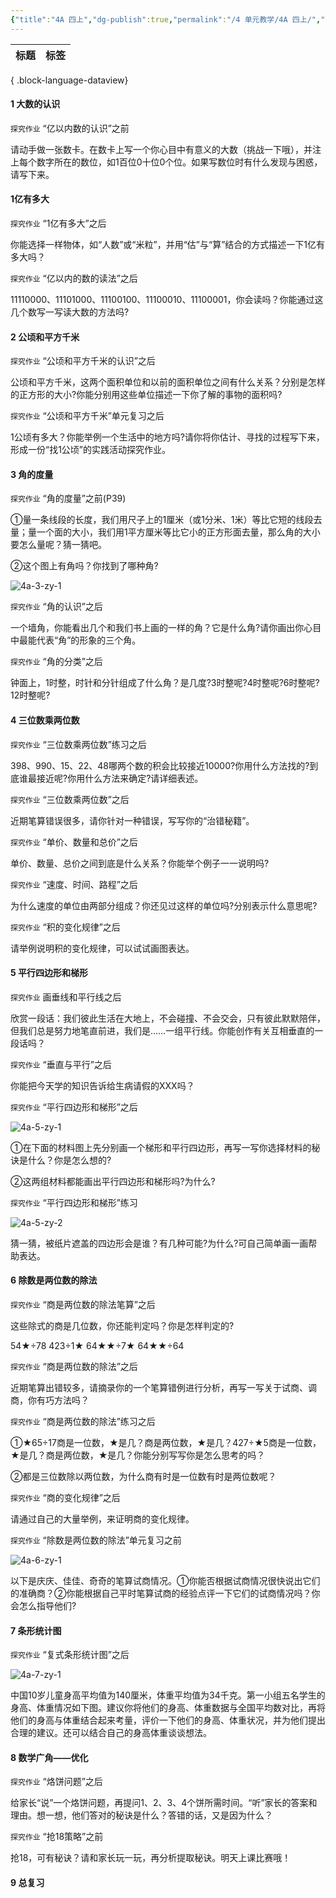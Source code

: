 ```yaml
---
{"title":"4A 四上","dg-publish":true,"permalink":"/4 单元教学/4A 四上/","dgPassFrontmatter":true,"noteIcon":""}
---
```



| 标题 | 标签 |
| -- | -- |

{ .block-language-dataview}

#### 1 大数的认识

`探究作业` “亿以内数的认识”之前

请动手做一张数卡。在数卡上写一个你心目中有意义的大数（挑战一下哦），并注上每个数字所在的数位，如1百位0十位0个位。如果写数位时有什么发现与困惑，请写下来。

#### 1亿有多大

`探究作业` “1亿有多大”之后

你能选择一样物体，如“人数”或“米粒”，并用“估”与“算”结合的方式描述一下1亿有多大吗？

`探究作业` “亿以内的数的读法”之后

11110000、11101000、11100100、11100010、11100001，你会读吗？你能通过这几个数写一写读大数的方法吗?


#### 2 公顷和平方千米

`探究作业` “公顷和平方千米的认识”之后

公顷和平方千米，这两个面积单位和以前的面积单位之间有什么关系？分别是怎样的正方形的大小?你能分别用这些单位描述一下你了解的事物的面积吗?

`探究作业` “公顷和平方千米”单元复习之后

1公顷有多大？你能举例一个生活中的地方吗?请你将你估计、寻找的过程写下来，形成一份“找1公顷”的实践活动探究作业。


#### 3 角的度量

`探究作业` “角的度量”之前(P39)

①量一条线段的长度，我们用尺子上的1厘米（或1分米、1米）等比它短的线段去量；量一个面的大小，我们用1平方厘米等比它小的正方形面去量，那么角的大小要怎么量呢？猜一猜吧。

②这个图上有角吗？你找到了哪种角?

![4a-3-zy-1](https://r2.edui123.com/2023/08/4a-3-zy-1.jpg)

`探究作业` “角的认识”之后

一个墙角，你能看出几个和我们书上画的一样的角？它是什么角?请你画出你心目中最能代表“角”的形象的三个角。

`探究作业` “角的分类”之后

钟面上，1时整，时针和分针组成了什么角？是几度?3时整呢?4时整呢?6时整呢? 12时整呢?



#### 4 三位数乘两位数

`探究作业` “三位数乘两位数”练习之后

398、990、15、22、48哪两个数的积会比较接近10000?你用什么方法找的?到底谁最接近呢?你用什么方法来确定?请详细表述。

`探究作业` “三位数乘两位数”之后

近期笔算错误很多，请你针对一种错误，写写你的“治错秘籍”。

`探究作业` “单价、数量和总价”之后

单价、数量、总价之间到底是什么关系？你能举个例子一一说明吗?

`探究作业` “速度、时间、路程”之后

为什么速度的单位由两部分组成？你还见过这样的单位吗?分别表示什么意思呢?

`探究作业` “积的变化规律”之后

请举例说明积的变化规律，可以试试画图表达。



#### 5 平行四边形和梯形

`探究作业` 画垂线和平行线之后

欣赏一段话：我们彼此生活在大地上，不会碰撞、不会交会，只有彼此默默陪伴，但我们总是努力地笔直前进，我们是……一组平行线。你能创作有关互相垂直的一段话吗？

`探究作业` “垂直与平行”之后

你能把今天学的知识告诉给生病请假的XXX吗？

`探究作业` “平行四边形和梯形”之后

![4a-5-zy-1](https://r2.edui123.com/2023/08/4a-5-zy-1.jpg)

①在下面的材料图上先分别画一个梯形和平行四边形，再写一写你选择材料的秘诀是什么？你是怎么想的?

②这两组材料都能画出平行四边形和梯形吗?为什么?


`探究作业` “平行四边形和梯形”练习

![4a-5-zy-2](https://r2.edui123.com/2023/08/4a-5-zy-2.jpg)

猜一猜，被纸片遮盖的四边形会是谁？有几种可能?为什么?可自己简单画一画帮助表达。

#### 6 除数是两位数的除法

`探究作业` “商是两位数的除法笔算”之后

这些除式的商是几位数，你还能判定吗？你是怎样判定的?

54★÷78    423÷1★     64★★÷7★       64★★÷64

`探究作业` “商是两位数的除法”之后

近期笔算出错较多，请摘录你的一个笔算错例进行分析，再写一写关于试商、调商，你有巧方法吗？

`探究作业` “商是两位数的除法”练习之后

①★65÷17商是一位数，★是几？商是两位数，★是几？427÷★5商是一位数，★是几？商是两位数，★是几？你能分别写写你是怎么思考的吗？

②都是三位数除以两位数，为什么商有时是一位数有时是两位数呢？

`探究作业` “商的变化规律”之后

请通过自己的大量举例，来证明商的变化规律。

`探究作业` “除数是两位数的除法”单元复习之前

![4a-6-zy-1](https://r2.edui123.com/2023/08/4a-6-zy-1.jpg)

以下是庆庆、佳佳、奇奇的笔算试商情况。①你能否根据试商情况很快说出它们的准确商？②你能根据自己平时笔算试商的经验点评一下它们的试商情况吗？你会怎么指导他们?

#### 7 条形统计图

`探究作业` “复式条形统计图”之后

![4a-7-zy-1](https://r2.edui123.com/2023/08/4a-7-zy-1.jpg)

中国10岁儿童身高平均值为140厘米，体重平均值为34千克。第一小组五名学生的身高、体重情况如下图。建议你将他们的身高、体重数据与全国平均数对比，再将他们的身高与体重结合起来考量，评价一下他们的身高、体重状况，并为他们提出合理的建议。还可以结合自己的身高体重谈谈想法。


#### 8 数学广角——优化

`探究作业` “烙饼问题”之后

给家长“说”一个烙饼问题，再提问1、2、3、4个饼所需时间。“听”家长的答案和理由。想一想，他们答对的秘诀是什么？答错的话，又是因为什么？

`探究作业` “抢18策略”之前

抢18，可有秘诀？请和家长玩一玩，再分析提取秘诀。明天上课比赛哦！



#### 9 总复习


